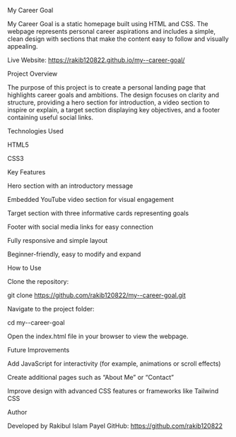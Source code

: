 My Career Goal

My Career Goal is a static homepage built using HTML and CSS. The webpage represents personal career aspirations and includes a simple, clean design with sections that make the content easy to follow and visually appealing.

Live Website: https://rakib120822.github.io/my--career-goal/

Project Overview

The purpose of this project is to create a personal landing page that highlights career goals and ambitions.
The design focuses on clarity and structure, providing a hero section for introduction, a video section to inspire or explain, a target section displaying key objectives, and a footer containing useful social links.

Technologies Used

HTML5

CSS3

Key Features

Hero section with an introductory message

Embedded YouTube video section for visual engagement

Target section with three informative cards representing goals

Footer with social media links for easy connection

Fully responsive and simple layout

Beginner-friendly, easy to modify and expand



How to Use

Clone the repository:

git clone https://github.com/rakib120822/my--career-goal.git


Navigate to the project folder:

cd my--career-goal


Open the index.html file in your browser to view the webpage.

Future Improvements

Add JavaScript for interactivity (for example, animations or scroll effects)

Create additional pages such as “About Me” or “Contact”

Improve design with advanced CSS features or frameworks like Tailwind CSS

Author

Developed by Rakibul Islam Payel
GitHub: https://github.com/rakib120822
